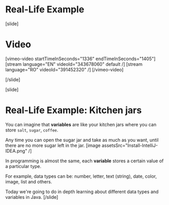 # Real-Life Example

[slide]
# Video

[vimeo-video startTimeInSeconds="1336" endTimeInSeconds="1405"]
[stream language="EN" videoId="343678060" default /]
[stream language="RO" videoId="391452320"  /]
[/vimeo-video]

[/slide]

[slide]
# Real-Life Example: Kitchen jars
You can imagine that **variables** are like your kitchen jars where you can store `salt`, `sugar`, `coffee`.

Any time you can open the sugar jar and take as much as you want, until there are no more sugar left in the jar.
[image assetsSrc="Install-IntelliJ-IDEA.png" /]

In programming is almost the same, each **variable** stores a certain value of a particular type. 

For example, data types can be: number, letter, text (string), date, color, image, list and others. 

Today we're going to do in depth learning about different data types and variables in Java.
[/slide]